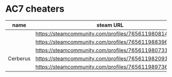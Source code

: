 # AC7 cheaters

| name | steam URL |
| ------ | ------ |
|  | https://steamcommunity.com/profiles/76561198081430238 |
|  | https://steamcommunity.com/profiles/76561198839646162 |
|  | https://steamcommunity.com/profiles/76561198073103373 |
| Cerberus | https://steamcommunity.com/profiles/76561198209173436 |
|  | https://steamcommunity.com/profiles/76561198973679329 |

